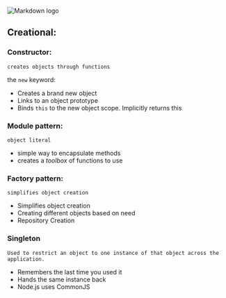 ![Markdown logo](https://img.shields.io/badge/JS-patterns-yellow.svg)

## Creational:

### Constructor:

`creates objects through functions`

the `new` keyword:

* Creates a brand new object
* Links to an object prototype
* Binds `this` to the new object scope. Implicitly returns this

### Module pattern:

`object literal`

* simple way to encapsulate methods
* creates a *toolbox* of functions to use

### Factory pattern:

`simplifies object creation`

* Simplifies object creation
* Creating different objects based on need 
* Repository Creation

### Singleton

`Used to restrict an object to one instance of that object across the application.`

* Remembers the last time you used it 
* Hands the same instance back 
* Node.js uses CommonJS
